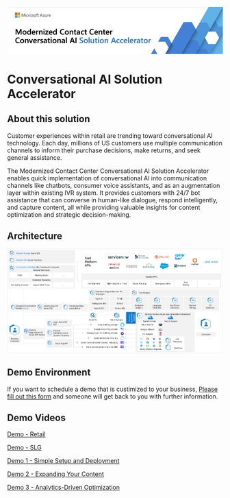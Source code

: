 ![Conversational AI Solution Accelerator](./images/Conversation%20AI%20Solution%20Accelerator%20Banner.png)

# Conversational AI Solution Accelerator

## About this solution
 Customer experiences within retail are trending toward conversational AI technology. Each day, millions of US customers use multiple communication channels to inform their purchase decisions, make returns, and seek general assistance.

 The Modernized Contact Center Conversational AI Solution Accelerator enables quick implementation of conversational AI into communication channels like chatbots, consumer voice assistants, and as an augmentation layer within existing IVR system. It provides customers with 24/7 bot assistance that can converse in human-like dialogue, respond intelligently, and capture content, all while providing valuable insights for content optimization and strategic decision-making.

 ## Architecture
 ![Conversational AI Solution Accelerator Architecture](./images/Conversational%20AI%20Architecture.png)
 
## Demo Environment
 If you want to schedule a demo that is custimized to your business, [Please fill out this form](https://zammo.ai/demo/) and someone will get back to you with further information.

## Demo Videos 
 [Demo - Retail](https://vimeo.com/649234598/47bba3ab71?embedded=true&source=video_title)
 
 [Demo - SLG](https://vimeo.com/672165562/ad0b053d7c?embedded=true&source=video_title)

 [Demo 1 - Simple Setup and Deployment](https://vimeo.com/578609724/970bdbadb5?embedded=true&source=video_title&owner=98548747)
 
 [Demo 2 - Expanding Your Content](https://vimeo.com/578610828/dc121d0ecf?embedded=true&source=video_title&owner=98548747)
 
 [Demo 3 - Analytics-Driven Optimization](https://vimeo.com/578612056/483c00f2b2?embedded=true&source=video_title&owner=98548747)
 

